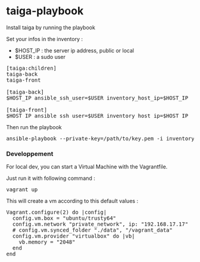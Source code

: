 # taiga-playbook
Install taiga by running the playbook

Set your infos in the inventory :
 - $HOST_IP : the server ip address, public or local
 - $USER : a sudo user

<pre>
[taiga:children]
taiga-back
taiga-front

[taiga-back]
$HOST_IP ansible_ssh_user=$USER inventory_host_ip=$HOST_IP

[taiga-front]
$HOST_IP ansible_ssh_user=$USER inventory_host_ip=$HOST_IP
</pre>

Then run the playbook

<pre>
ansible-playbook --private-key=/path/to/key.pem -i inventory taiga.yml
</pre>

### Developpement
For local dev, you can start a Virtual Machine with the Vagrantfile.


Just run it with following command : 
<pre>
vagrant up
</pre>

This will create a vm according to this default values :
<pre>
Vagrant.configure(2) do |config|
  config.vm.box = "ubuntu/trusty64"
  config.vm.network "private_network", ip: "192.168.17.17"
  # config.vm.synced_folder "./data", "/vagrant_data"
  config.vm.provider "virtualbox" do |vb|
    vb.memory = "2048"
  end
end
</pre>
